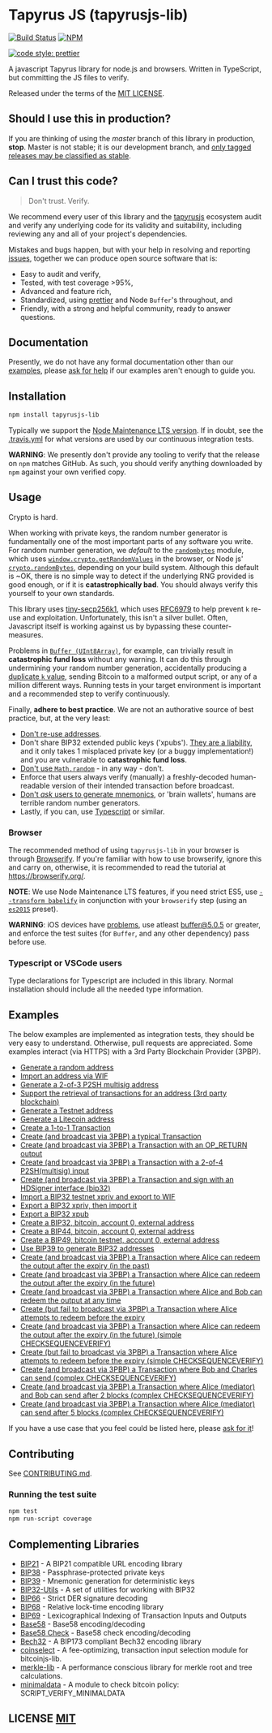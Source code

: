 # Tapyrus JS (tapyrusjs-lib)

[![Build Status](https://travis-ci.org/chaintope/tapyrusjs-lib.png?branch=master)](https://travis-ci.org/chaintope/tapyrusjs-lib)
[![NPM](https://img.shields.io/npm/v/tapyrusjs-lib.svg)](https://www.npmjs.org/package/tapyrusjs-lib)

[![code style: prettier](https://img.shields.io/badge/code_style-prettier-ff69b4.svg?style=flat-square)](https://github.com/prettier/prettier)

A javascript Tapyrus library for node.js and browsers. Written in TypeScript, but committing the JS files to verify.

Released under the terms of the [MIT LICENSE](LICENSE).

## Should I use this in production?

If you are thinking of using the _master_ branch of this library in production, **stop**.
Master is not stable; it is our development branch, and [only tagged releases may be classified as stable](https://github.com/chaintope/tapyrusjs-lib/tags).

## Can I trust this code?

> Don't trust. Verify.

We recommend every user of this library and the [tapyrusjs](https://github.com/chaintope/tapyrusjs-lib) ecosystem audit and verify any underlying code for its validity and suitability, including reviewing any and all of your project's dependencies.

Mistakes and bugs happen, but with your help in resolving and reporting [issues](https://github.com/chaintope/tapyrusjs-lib/issues), together we can produce open source software that is:

- Easy to audit and verify,
- Tested, with test coverage >95%,
- Advanced and feature rich,
- Standardized, using [prettier](https://github.com/prettier/prettier) and Node `Buffer`'s throughout, and
- Friendly, with a strong and helpful community, ready to answer questions.

## Documentation

Presently, we do not have any formal documentation other than our [examples](#examples), please [ask for help](https://github.com/chaintope/tapyrusjs-lib/issues/new) if our examples aren't enough to guide you.

## Installation

```bash
npm install tapyrusjs-lib
```

Typically we support the [Node Maintenance LTS version](https://github.com/nodejs/Release).
If in doubt, see the [.travis.yml](.travis.yml) for what versions are used by our continuous integration tests.

**WARNING**: We presently don't provide any tooling to verify that the release on `npm` matches GitHub.  As such, you should verify anything downloaded by `npm` against your own verified copy.


## Usage

Crypto is hard.

When working with private keys, the random number generator is fundamentally one of the most important parts of any software you write.
For random number generation, we *default* to the [`randombytes`](https://github.com/crypto-browserify/randombytes) module, which uses [`window.crypto.getRandomValues`](https://developer.mozilla.org/en-US/docs/Web/API/window.crypto.getRandomValues) in the browser, or Node js' [`crypto.randomBytes`](https://nodejs.org/api/crypto.html#crypto_crypto_randombytes_size_callback), depending on your build system.
Although this default is ~OK, there is no simple way to detect if the underlying RNG provided is good enough, or if it is **catastrophically bad**.
You should always verify this yourself to your own standards.

This library uses [tiny-secp256k1](https://github.com/bitcoinjs/tiny-secp256k1), which uses [RFC6979](https://tools.ietf.org/html/rfc6979) to help prevent `k` re-use and exploitation.
Unfortunately, this isn't a silver bullet.
Often, Javascript itself is working against us by bypassing these counter-measures.

Problems in [`Buffer (UInt8Array)`](https://github.com/feross/buffer), for example, can trivially result in **catastrophic fund loss** without any warning.
It can do this through undermining your random number generation, accidentally producing a [duplicate `k` value](https://www.nilsschneider.net/2013/01/28/recovering-bitcoin-private-keys.html), sending Bitcoin to a malformed output script, or any of a million different ways.
Running tests in your target environment is important and a recommended step to verify continuously.

Finally, **adhere to best practice**.
We are not an authorative source of best practice, but, at the very least:

* [Don't re-use addresses](https://en.bitcoin.it/wiki/Address_reuse).
* Don't share BIP32 extended public keys ('xpubs'). [They are a liability](https://bitcoin.stackexchange.com/questions/56916/derivation-of-parent-private-key-from-non-hardened-child), and it only takes 1 misplaced private key (or a buggy implementation!) and you are vulnerable to **catastrophic fund loss**.
* [Don't use `Math.random`](https://security.stackexchange.com/questions/181580/why-is-math-random-not-designed-to-be-cryptographically-secure) - in any way - don't.
* Enforce that users always verify (manually) a freshly-decoded human-readable version of their intended transaction before broadcast.
* [Don't *ask* users to generate mnemonics](https://en.bitcoin.it/wiki/Brainwallet#cite_note-1), or 'brain wallets',  humans are terrible random number generators.
* Lastly, if you can, use [Typescript](https://www.typescriptlang.org/) or similar.


### Browser

The recommended method of using `tapyrusjs-lib` in your browser is through [Browserify](https://github.com/substack/node-browserify).
If you're familiar with how to use browserify, ignore this and carry on, otherwise, it is recommended to read the tutorial at https://browserify.org/.

**NOTE**: We use Node Maintenance LTS features, if you need strict ES5, use [`--transform babelify`](https://github.com/babel/babelify) in conjunction with your `browserify` step (using an [`es2015`](https://babeljs.io/docs/plugins/preset-es2015/) preset).

**WARNING**: iOS devices have [problems](https://github.com/feross/buffer/issues/136), use atleast [buffer@5.0.5](https://github.com/feross/buffer/pull/155) or greater,  and enforce the test suites (for `Buffer`, and any other dependency) pass before use.

### Typescript or VSCode users

Type declarations for Typescript are included in this library. Normal installation should include all the needed type information.

## Examples

The below examples are implemented as integration tests, they should be very easy to understand.
Otherwise, pull requests are appreciated.
Some examples interact (via HTTPS) with a 3rd Party Blockchain Provider (3PBP).

- [Generate a random address](https://github.com/chaintope/tapyrusjs-lib/blob/master/test/integration/addresses.spec.ts)
- [Import an address via WIF](https://github.com/chaintope/tapyrusjs-lib/blob/master/test/integration/addresses.spec.ts)
- [Generate a 2-of-3 P2SH multisig address](https://github.com/chaintope/tapyrusjs-lib/blob/master/test/integration/addresses.spec.ts)
- [Support the retrieval of transactions for an address (3rd party blockchain)](https://github.com/chaintope/tapyrusjs-lib/blob/master/test/integration/addresses.spec.ts)
- [Generate a Testnet address](https://github.com/chaintope/tapyrusjs-lib/blob/master/test/integration/addresses.spec.ts)
- [Generate a Litecoin address](https://github.com/chaintope/tapyrusjs-lib/blob/master/test/integration/addresses.spec.ts)
- [Create a 1-to-1 Transaction](https://github.com/chaintope/tapyrusjs-lib/blob/master/test/integration/transactions.spec.ts)
- [Create (and broadcast via 3PBP) a typical Transaction](https://github.com/chaintope/tapyrusjs-lib/blob/master/test/integration/transactions.spec.ts)
- [Create (and broadcast via 3PBP) a Transaction with an OP_RETURN output](https://github.com/chaintope/tapyrusjs-lib/blob/master/test/integration/transactions.spec.ts)
- [Create (and broadcast via 3PBP) a Transaction with a 2-of-4 P2SH(multisig) input](https://github.com/chaintope/tapyrusjs-lib/blob/master/test/integration/transactions.spec.ts)
- [Create (and broadcast via 3PBP) a Transaction and sign with an HDSigner interface (bip32)](https://github.com/chaintope/tapyrusjs-lib/blob/master/test/integration/transactions.spec.ts)
- [Import a BIP32 testnet xpriv and export to WIF](https://github.com/chaintope/tapyrusjs-lib/blob/master/test/integration/bip32.spec.ts)
- [Export a BIP32 xpriv, then import it](https://github.com/chaintope/tapyrusjs-lib/blob/master/test/integration/bip32.spec.ts)
- [Export a BIP32 xpub](https://github.com/chaintope/tapyrusjs-lib/blob/master/test/integration/bip32.spec.ts)
- [Create a BIP32, bitcoin, account 0, external address](https://github.com/chaintope/tapyrusjs-lib/blob/master/test/integration/bip32.spec.ts)
- [Create a BIP44, bitcoin, account 0, external address](https://github.com/chaintope/tapyrusjs-lib/blob/master/test/integration/bip32.spec.ts)
- [Create a BIP49, bitcoin testnet, account 0, external address](https://github.com/chaintope/tapyrusjs-lib/blob/master/test/integration/bip32.spec.ts)
- [Use BIP39 to generate BIP32 addresses](https://github.com/chaintope/tapyrusjs-lib/blob/master/test/integration/bip32.spec.ts)
- [Create (and broadcast via 3PBP) a Transaction where Alice can redeem the output after the expiry (in the past)](https://github.com/chaintope/tapyrusjs-lib/blob/master/test/integration/cltv.spec.ts)
- [Create (and broadcast via 3PBP) a Transaction where Alice can redeem the output after the expiry (in the future)](https://github.com/chaintope/tapyrusjs-lib/blob/master/test/integration/cltv.spec.ts)
- [Create (and broadcast via 3PBP) a Transaction where Alice and Bob can redeem the output at any time](https://github.com/chaintope/tapyrusjs-lib/blob/master/test/integration/cltv.spec.ts)
- [Create (but fail to broadcast via 3PBP) a Transaction where Alice attempts to redeem before the expiry](https://github.com/chaintope/tapyrusjs-lib/blob/master/test/integration/cltv.spec.ts)
- [Create (and broadcast via 3PBP) a Transaction where Alice can redeem the output after the expiry (in the future) (simple CHECKSEQUENCEVERIFY)](https://github.com/chaintope/tapyrusjs-lib/blob/master/test/integration/csv.spec.ts)
- [Create (but fail to broadcast via 3PBP) a Transaction where Alice attempts to redeem before the expiry (simple CHECKSEQUENCEVERIFY)](https://github.com/chaintope/tapyrusjs-lib/blob/master/test/integration/csv.spec.ts)
- [Create (and broadcast via 3PBP) a Transaction where Bob and Charles can send (complex CHECKSEQUENCEVERIFY)](https://github.com/chaintope/tapyrusjs-lib/blob/master/test/integration/csv.spec.ts)
- [Create (and broadcast via 3PBP) a Transaction where Alice (mediator) and Bob can send after 2 blocks (complex CHECKSEQUENCEVERIFY)](https://github.com/chaintope/tapyrusjs-lib/blob/master/test/integration/csv.spec.ts)
- [Create (and broadcast via 3PBP) a Transaction where Alice (mediator) can send after 5 blocks (complex CHECKSEQUENCEVERIFY)](https://github.com/chaintope/tapyrusjs-lib/blob/master/test/integration/csv.spec.ts)

If you have a use case that you feel could be listed here, please [ask for it](https://github.com/chaintope/tapyrusjs-lib/issues/new)!

## Contributing
See [CONTRIBUTING.md](CONTRIBUTING.md).


### Running the test suite

``` bash
npm test
npm run-script coverage
```

## Complementing Libraries

- [BIP21](https://github.com/bitcoinjs/bip21) - A BIP21 compatible URL encoding library
- [BIP38](https://github.com/bitcoinjs/bip38) - Passphrase-protected private keys
- [BIP39](https://github.com/bitcoinjs/bip39) - Mnemonic generation for deterministic keys
- [BIP32-Utils](https://github.com/bitcoinjs/bip32-utils) - A set of utilities for working with BIP32
- [BIP66](https://github.com/bitcoinjs/bip66) - Strict DER signature decoding
- [BIP68](https://github.com/bitcoinjs/bip68) - Relative lock-time encoding library
- [BIP69](https://github.com/bitcoinjs/bip69) - Lexicographical Indexing of Transaction Inputs and Outputs
- [Base58](https://github.com/cryptocoinjs/bs58) - Base58 encoding/decoding
- [Base58 Check](https://github.com/bitcoinjs/bs58check) - Base58 check encoding/decoding
- [Bech32](https://github.com/bitcoinjs/bech32) - A BIP173 compliant Bech32 encoding library
- [coinselect](https://github.com/bitcoinjs/coinselect) - A fee-optimizing, transaction input selection module for bitcoinjs-lib.
- [merkle-lib](https://github.com/bitcoinjs/merkle-lib) - A performance conscious library for merkle root and tree calculations.
- [minimaldata](https://github.com/bitcoinjs/minimaldata) - A module to check bitcoin policy: SCRIPT_VERIFY_MINIMALDATA

## LICENSE [MIT](LICENSE)
